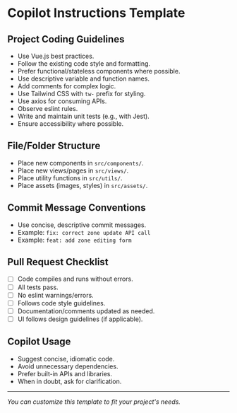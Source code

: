 # Copilot Instructions Template

## Project Coding Guidelines

- Use Vue.js best practices.
- Follow the existing code style and formatting.
- Prefer functional/stateless components where possible.
- Use descriptive variable and function names.
- Add comments for complex logic.
- Use Tailwind CSS with `tw-` prefix for styling.
- Use axios for consuming APIs.
- Observe eslint rules.
- Write and maintain unit tests (e.g., with Jest).
- Ensure accessibility where possible.

## File/Folder Structure

- Place new components in `src/components/`.
- Place new views/pages in `src/views/`.
- Place utility functions in `src/utils/`.
- Place assets (images, styles) in `src/assets/`.

## Commit Message Conventions

- Use concise, descriptive commit messages.
- Example: `fix: correct zone update API call`
- Example: `feat: add zone editing form`

## Pull Request Checklist

- [ ] Code compiles and runs without errors.
- [ ] All tests pass.
- [ ] No eslint warnings/errors.
- [ ] Follows code style guidelines.
- [ ] Documentation/comments updated as needed.
- [ ] UI follows design guidelines (if applicable).

## Copilot Usage

- Suggest concise, idiomatic code.
- Avoid unnecessary dependencies.
- Prefer built-in APIs and libraries.
- When in doubt, ask for clarification.

---
_You can customize this template to fit your project's needs._
